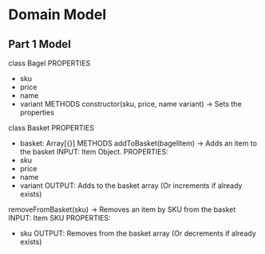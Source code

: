 # Domain Model

## Part 1 Model

class Bagel
PROPERTIES

- sku
- price
- name
- variant
  METHODS
  constructor(sku, price, name variant) -> Sets the properties

class Basket
PROPERTIES

- basket: Array[{}]
  METHODS
  addToBasket(bagelItem) -> Adds an item to the basket
  INPUT: Item Object.
  PROPERTIES:
- sku
- price
- name
- variant
  OUTPUT: Adds to the basket array (Or increments if already exists)

removeFromBasket(sku) -> Removes an item by SKU from the basket
INPUT: Item SKU
PROPERTIES:

- sku
  OUTPUT: Removes from the basket array (Or decrements if already exists)
